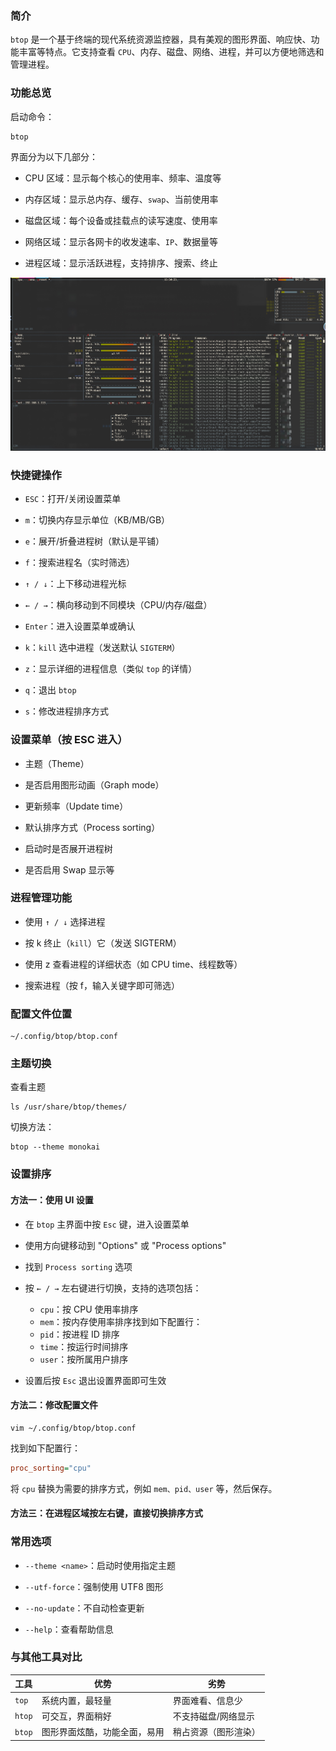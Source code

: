 ### 简介

`btop` 是一个基于终端的现代系统资源监控器，具有美观的图形界面、响应快、功能丰富等特点。它支持查看 `CPU`、内存、磁盘、网络、进程，并可以方便地筛选和管理进程。

### 功能总览

启动命令：

```shell
btop
```

界面分为以下几部分：

* CPU 区域：显示每个核心的使用率、频率、温度等

* 内存区域：显示总内存、缓存、`swap`、当前使用率

* 磁盘区域：每个设备或挂载点的读写速度、使用率

* 网络区域：显示各网卡的收发速率、`IP`、数据量等

* 进程区域：显示活跃进程，支持排序、搜索、终止

![alt text](/images/Linux/btop-image-1.png)

### 快捷键操作

* `ESC`：打开/关闭设置菜单

* `m`：切换内存显示单位（KB/MB/GB）

* `e`：展开/折叠进程树（默认是平铺）

* `f`：搜索进程名（实时筛选）

* `↑ / ↓`：上下移动进程光标

* `← / →`：横向移动到不同模块（CPU/内存/磁盘）

* `Enter`：进入设置菜单或确认

* `k`：`kill` 选中进程（发送默认 `SIGTERM`）

* `z`：显示详细的进程信息（类似 `top` 的详情）

* `q`：退出 `btop`

* `s`：修改进程排序方式

### 设置菜单（按 ESC 进入）

* 主题（Theme）

* 是否启用图形动画（Graph mode）

* 更新频率（Update time）

* 默认排序方式（Process sorting）

* 启动时是否展开进程树

* 是否启用 Swap 显示等

### 进程管理功能

* 使用 `↑ / ↓` 选择进程

* 按 k 终止（`kill`）它（发送 SIGTERM）

* 使用 z 查看进程的详细状态（如 CPU time、线程数等）

* 搜索进程（按 f，输入关键字即可筛选）

### 配置文件位置

```shell
~/.config/btop/btop.conf
```

### 主题切换

查看主题

```shell
ls /usr/share/btop/themes/
```

切换方法：

```shell
btop --theme monokai
```

### 设置排序

#### 方法一：使用 UI 设置

* 在 `btop` 主界面中按 `Esc` 键，进入设置菜单

* 使用方向键移动到 "Options" 或 "Process options"

* 找到 `Process sorting` 选项

* 按 `← / →` 左右键进行切换，支持的选项包括：
    * `cpu`：按 CPU 使用率排序
    * `mem`：按内存使用率排序找到如下配置行：
    * `pid`：按进程 ID 排序
    * `time`：按运行时间排序
    * `user`：按所属用户排序

* 设置后按 `Esc` 退出设置界面即可生效

#### 方法二：修改配置文件

```shell
vim ~/.config/btop/btop.conf
```

找到如下配置行：

```ini
proc_sorting="cpu"
```

将 `cpu` 替换为需要的排序方式，例如 `mem、pid、user` 等，然后保存。

#### 方法三：在进程区域按左右键，直接切换排序方式

### 常用选项

* `--theme <name>`：启动时使用指定主题

* `--utf-force`：强制使用 UTF8 图形

* `--no-update`：不自动检查更新

* `--help`：查看帮助信息

### 与其他工具对比

|  工具   |  优势   |  劣势   |
| --- | --- | --- |
|  `top`   |  系统内置，最轻量   | 界面难看、信息少    |
|  `htop`   |  可交互，界面稍好   |  不支持磁盘/网络显示   |
|  `btop`   |  图形界面炫酷，功能全面，易用   |  稍占资源（图形渲染）   |
